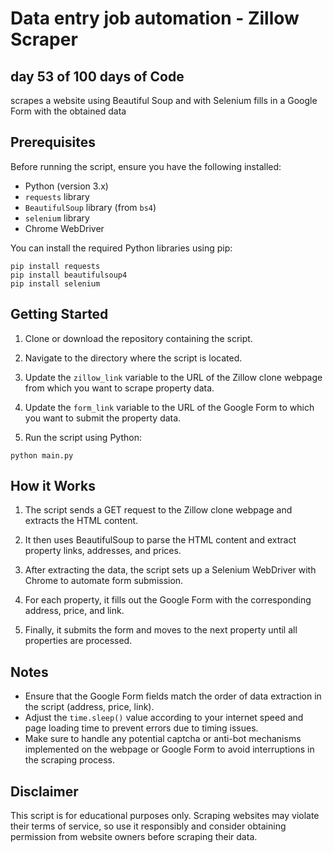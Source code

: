 # Data entry job automation - Zillow Scraper

## day 53 of 100 days of Code 
scrapes a website using Beautiful Soup and with Selenium fills in a Google Form with the obtained data

## Prerequisites

Before running the script, ensure you have the following installed:

- Python (version 3.x)
- `requests` library
- `BeautifulSoup` library (from `bs4`)
- `selenium` library
- Chrome WebDriver

You can install the required Python libraries using pip:
``` 
pip install requests
pip install beautifulsoup4
pip install selenium 
```

## Getting Started

1. Clone or download the repository containing the script.

2. Navigate to the directory where the script is located.

3. Update the `zillow_link` variable to the URL of the Zillow clone webpage from which you want to scrape property data.

4. Update the `form_link` variable to the URL of the Google Form to which you want to submit the property data.

5. Run the script using Python:

`python main.py`


## How it Works

1. The script sends a GET request to the Zillow clone webpage and extracts the HTML content.

2. It then uses BeautifulSoup to parse the HTML content and extract property links, addresses, and prices.

3. After extracting the data, the script sets up a Selenium WebDriver with Chrome to automate form submission.

4. For each property, it fills out the Google Form with the corresponding address, price, and link.

5. Finally, it submits the form and moves to the next property until all properties are processed.

## Notes

- Ensure that the Google Form fields match the order of data extraction in the script (address, price, link).
- Adjust the `time.sleep()` value according to your internet speed and page loading time to prevent errors due to timing issues.
- Make sure to handle any potential captcha or anti-bot mechanisms implemented on the webpage or Google Form to avoid interruptions in the scraping process.

## Disclaimer

This script is for educational purposes only. Scraping websites may violate their terms of service, so use it responsibly and consider obtaining permission from website owners before scraping their data.

